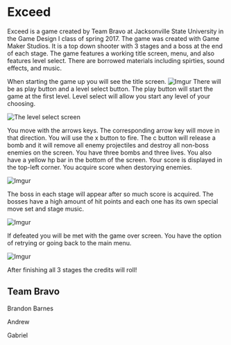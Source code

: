 # Exceed

   Exceed is a game created by Team Bravo at Jacksonville State University in the Game Design I class of spring 2017. The game was created with Game Maker Studios. It is a top down shooter with 3 stages and a boss at the end of each stage. The game features a working title screen, menu, and also features level select. There are borrowed materials including spirties, sound effects, and music.
   
   When starting the game up you will see the title screen. 
   ![Imgur](https://i.imgur.com/eBeGDxn.png) 
   There will be as play button and a level select button. The play button will start the game at the first level. Level select will allow you start any level of your choosing.
   
   ![The level select screen](https://i.imgur.com/uK1alrI.png)
   
   You move with the arrows keys. The corresponding arrow key will move in that direction. You will use the x button to fire. The c button will release a bomb and it will remove all enemy projectiles and destroy all non-boss enemies on the screen. You have three bombs and three lives. You also have a yellow hp bar in the bottom of the screen. Your score is displayed in the top-left corner. You acquire score when destorying enemies.
   
   ![Imgur](https://i.imgur.com/b2QVv1U.png)
   
   The boss in each stage will appear after so much score is acquired. The bosses have a high amount of hit points and each one has its own special move set and stage music.
   
   ![Imgur](https://i.imgur.com/5KW6biT.png)
   
   If defeated you will be met with the game over screen. You have the option of retrying or going back to the main menu.
   
   ![Imgur](https://i.imgur.com/8QPbkvh.png)
   
   After finishing all 3 stages the credits will roll!
   
  ## Team Bravo
   
   Brandon Barnes
   
   Andrew
   
   Gabriel
